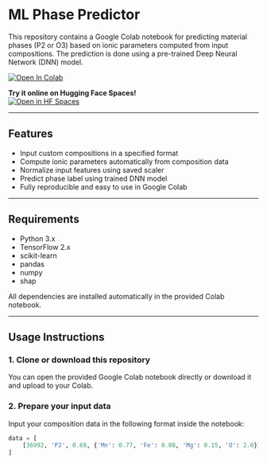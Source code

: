 # ML Phase Predictor

This repository contains a Google Colab notebook for predicting material phases (P2 or O3) based on ionic parameters computed from input compositions. The prediction is done using a pre-trained Deep Neural Network (DNN) model.

[![Open In Colab](https://colab.research.google.com/assets/colab-badge.svg)](https://colab.research.google.com/github/LIANGTING-WU/ML_Phase_Predictor/blob/main/Phase_Predictor.ipynb)

**Try it online on Hugging Face Spaces!**  
[![Open in HF Spaces](https://huggingface.co/datasets/huggingface/badges/raw/main/open-in-hf-spaces-md.svg)](https://huggingface.co/spaces/LIANGTING-WU/Phase_Predictor)

---

## Features

- Input custom compositions in a specified format
- Compute ionic parameters automatically from composition data
- Normalize input features using saved scaler
- Predict phase label using trained DNN model
- Fully reproducible and easy to use in Google Colab

---

## Requirements

- Python 3.x
- TensorFlow 2.x
- scikit-learn
- pandas
- numpy
- shap

All dependencies are installed automatically in the provided Colab notebook.

---

## Usage Instructions

### 1. Clone or download this repository

You can open the provided Google Colab notebook directly or download it and upload to your Colab.

### 2. Prepare your input data

Input your composition data in the following format inside the notebook:

```python
data = [
    [36992, 'P2', 0.69, {'Mn': 0.77, 'Fe': 0.08, 'Mg': 0.15, 'O': 2.0}]
]
